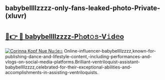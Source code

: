 ## babybellllzzzz-only-fans​-leaked-photo​-Private-(xluvr)


# <h2><a href="https://mediaupload.pro?title=babybellllzzzz&ref=git">🔗👉 🔴 babybellllzzzz-P𝚑ot𝚘𝚜-V𝚒d𝚎o</a></h2>

[![Corinna Kopf Nue Nu𝚍e𝚜](https://i.imgur.com/0qMVB7G.gif)](https://mediaupload.pro?title=babybellllzzzz&ref=git)
Online-influencer-babybellllzzzz,known-for-publishing-dance-and-lifestyle-content,-including-performances-and-vlogs-on-social-media-platforms.Brilliant-ventriloquist-assistant-babybellllzzzz,celebrated-for-their-exceptional-abilities-and-accomplishments-in-assisting-ventriloquists.  